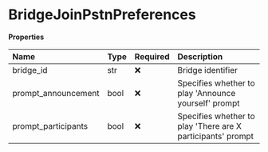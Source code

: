 # BridgeJoinPstnPreferences

**Properties**

| Name                | Type | Required | Description                                                 |
| :------------------ | :--- | :------- | :---------------------------------------------------------- |
| bridge_id           | str  | ❌       | Bridge identifier                                           |
| prompt_announcement | bool | ❌       | Specifies whether to play 'Announce yourself' prompt        |
| prompt_participants | bool | ❌       | Specifies whether to play 'There are X participants' prompt |

<!-- This file was generated by liblab | https://liblab.com/ -->

